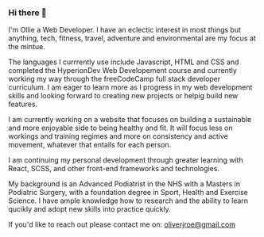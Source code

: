 ### Hi there 👋

I'm Ollie a Web Developer. I have an eclectic interest in most things but anything, tech, fitness, travel, adventure and environmental are my focus at the mintue. 

The languages I currrently use include Javascript, HTML and CSS and completed the HyperionDev Web Developement course and currently working my way through the freeCodeCamp full stack developer curriculum. I am eager to learn more as I progress in my web development skills and looking forward to creating new projects or helpig build new features. 

I am currently working on a website that focuses on building a sustainable and more enjoyable side to being healthy and fit. It will focus less on workings and training regimes and more on consistency and active movement, whatever that entails for each person. 

I am continuing my personal development through greater learning with React, SCSS, and other front-end frameworks and technologies.

My background is an Advanced Podiatrist in the NHS with a Masters in Podiatric Surgery, with a foundation degree in Sport, Health and Exercise Science. I have ample knowledge how to research and the ability to learn qucikly and adopt new skills into practice quickly. 

If you'd like to reach out please contact me on: oliverjroe@gmail.com


